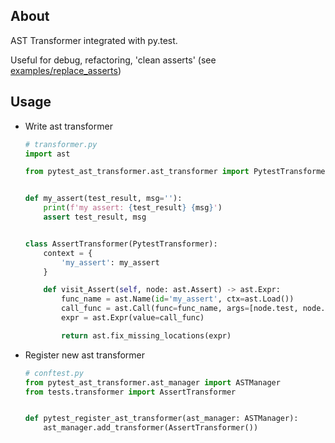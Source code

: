 About
-----
AST Transformer integrated with py.test.

Useful for debug, refactoring, 'clean asserts' (see [examples/replace_asserts](examples/replace_asserts))

Usage
-----

* Write ast transformer
    ```python
    # transformer.py
    import ast

    from pytest_ast_transformer.ast_transformer import PytestTransformer


    def my_assert(test_result, msg=''):
        print(f'my assert: {test_result} {msg}')
        assert test_result, msg


    class AssertTransformer(PytestTransformer):
        context = {
            'my_assert': my_assert
        }

        def visit_Assert(self, node: ast.Assert) -> ast.Expr:
            func_name = ast.Name(id='my_assert', ctx=ast.Load())
            call_func = ast.Call(func=func_name, args=[node.test, node.msg], keywords=[])
            expr = ast.Expr(value=call_func)

            return ast.fix_missing_locations(expr)
    ```
* Register new ast transformer
    ```python
    # conftest.py
    from pytest_ast_transformer.ast_manager import ASTManager
    from tests.transformer import AssertTransformer
    
    
    def pytest_register_ast_transformer(ast_manager: ASTManager):
        ast_manager.add_transformer(AssertTransformer())
    ```
